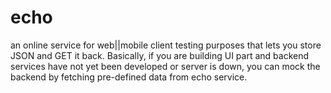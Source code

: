 # echo
an online service for web||mobile client testing purposes that lets you store JSON and GET it back.
Basically, if you are building UI part and backend services have not yet been developed or server is down, you can mock the backend by fetching pre-defined data from echo service. 
